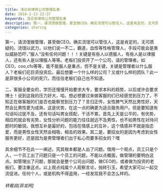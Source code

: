 ```yaml
---
title: 浅论菲律宾公司管理乱象
date: 2016-2-13 22:37
keywords: 浅论菲律宾公司管理乱象
description: 第一，请流氓做管理，甚至做CEO。确实流氓可以管住人，这是肯定的，无可质疑的。流氓以武力，以他们说一不二，霸道，血性等性格管理人，手段可能会是类似威胁恐吓，”服人“没有任何问题！！！关键是有些人以德服人，有些人是以律服人，还有些人是以理服人等等。老板们投资开了一个公司，请的管理者。如CEO，coo,cfo等等，能不能服人是重点，但不是关键，关键是管理者以什么服人？老板们花巨资投资后，最后想要一个什么样的公司？又或什么样的团队？此一是菲很多小公司的死穴，而往往老板们自己也不知道。二，客服全要女的，学历还慢慢开始要求大专，要求本科的趋势，以后或许会要求博士！说到这我的压力好大，哈。想必想要过来做客服的们已经感觉到压力了，不知正在做客服的们是否也能察觉到压力了？言归正传，女性脾气天然比男性好，天然会比男性更为成熟，这是优势，在这一点的确更为适合服务用户。但是要知道有句话叫过犹不及，还有句话叫男女搭配，干活不累。首先上天是公平的，有优势，相应的就会有劣势，女性分析问题的能力往往就远不及男性，也不如男性在对待问题时的敏锐。我想互补是最好的，包括在情感上的互补，这个情感并不就是指恋爱，而是男性女性天然会相吸，相击的效果。其二是，要招女的是因为考虑到女性服务更好，还是因为是男管理者们出于私心而要多招女的？嘿其余细节不在此一一阐述，究其根本都是人出了问题。借用一个观点，员工只是个人，一个员工出了问题只是一个员工的问题，不能以点概面，做管理的要明白这点。如管理出了问题，那就会是整个公司出问题，做CEO的，或者做为投资的老板们，要注重这点。以上观点纯属个人观察言论，抛砖引玉，希望大家可以一起交流促进。任何个人，或是机构不得盗用，一经发现我不会怎么样的。
categories: sharing
---
```

<td class="t_f" id="postmessage_284406">

第一，请流氓做管理，甚至做CEO。确实流氓可以管住人，这是肯定的，无可质疑的。流氓以武力，以他们说一不二，霸道，血性等性格管理人，手段可能会是类似威胁恐吓，”服人“没有任何问题！！！关键是有些人以德服人，有些人是以律服人，还有些人是以理服人等等。老板们投资开了一个公司，请的管理者。如CEO，coo,cfo等等，能不能服人是重点，但不是关键，关键是管理者以什么服人？老板们花巨资投资后，最后想要一个什么样的公司？又或什么样的团队？此一是菲很多小公司的死穴，而往往老板们自己也不知道。<br/>
<br/>
二，客服全要女的，学历还慢慢开始要求大专，要求本科的趋势，以后或许会要求博士！说到这我的压力好大，哈。想必想要过来做客服的们已经感觉到压力了，不知正在做客服的们是否也能察觉到压力了？言归正传，女性脾气天然比男性好，天然会比男性更为成熟，这是优势，在这一点的确更为适合服务用户。但是要知道有句话叫过犹不及，还有句话叫男女搭配，干活不累。首先上天是公平的，有优势，相应的就会有劣势，女性分析问题的能力往往就远不及男性，也不如男性在对待问题时的敏锐。我想互补是最好的，包括在情感上的互补，这个情感并不就是指恋爱，而是男性女性天然会相吸，相击的效果。其二是，要招女的是因为考虑到女性服务更好，还是因为是男管理者们出于私心而要多招女的？嘿<br/>
<br/>
其余细节不在此一一阐述，究其根本都是人出了问题。借用一个观点，员工只是个人，一个员工出了问题只是一个员工的问题，不能以点概面，做管理的要明白这点。如管理出了问题，那就会是整个公司出问题，做CEO的，或者做为投资的老板们，要注重这点。以上观点纯属个人观察言论，抛砖引玉，希望大家可以一起交流促进。任何个人，或是机构不得盗用，一经发现我不会怎么样的。</td>
###### 转载自[菲龙网]